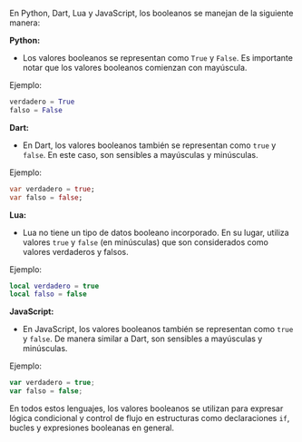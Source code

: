 En Python, Dart, Lua y JavaScript, los booleanos se manejan de la siguiente manera:

**Python:**
- Los valores booleanos se representan como `True` y `False`. Es importante notar que los valores booleanos comienzan con mayúscula.

Ejemplo:
```python
verdadero = True
falso = False
```

**Dart:**
- En Dart, los valores booleanos también se representan como `true` y `false`. En este caso, son sensibles a mayúsculas y minúsculas.

Ejemplo:
```dart
var verdadero = true;
var falso = false;
```

**Lua:**
- Lua no tiene un tipo de datos booleano incorporado. En su lugar, utiliza valores `true` y `false` (en minúsculas) que son considerados como valores verdaderos y falsos.

Ejemplo:
```lua
local verdadero = true
local falso = false
```

**JavaScript:**
- En JavaScript, los valores booleanos también se representan como `true` y `false`. De manera similar a Dart, son sensibles a mayúsculas y minúsculas.

Ejemplo:
```javascript
var verdadero = true;
var falso = false;
```

En todos estos lenguajes, los valores booleanos se utilizan para expresar lógica condicional y control de flujo en estructuras como declaraciones `if`, bucles y expresiones booleanas en general.
